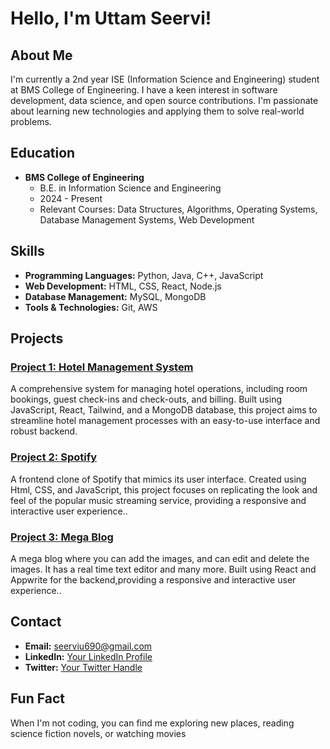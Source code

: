 # Hello, I'm Uttam Seervi!


## About Me
I'm currently a 2nd year ISE (Information Science and Engineering) student at BMS College of Engineering. I have a keen interest in software development, data science, and open source contributions. I'm passionate about learning new technologies and applying them to solve real-world problems.

## Education
- **BMS College of Engineering**
  - B.E. in Information Science and Engineering
  - 2024 - Present
  - Relevant Courses: Data Structures, Algorithms, Operating Systems, Database Management Systems, Web Development

## Skills
- **Programming Languages:** Python, Java, C++, JavaScript
- **Web Development:** HTML, CSS, React, Node.js
- **Database Management:** MySQL, MongoDB
- **Tools & Technologies:** Git, AWS

## Projects
### [Project 1: Hotel Management System](https://github.com/uttamseervi/Hotel-Manegement-System.git)
A comprehensive system for managing hotel operations, including room bookings, guest check-ins and check-outs, and billing. Built using JavaScript, React, Tailwind, and a MongoDB database, this project aims to streamline hotel management processes with an easy-to-use interface and robust backend.


### [Project 2: Spotify](https://github.com/uttamseervi/Spotify.git)
A frontend clone of Spotify that mimics its user interface. Created using Html, CSS, and JavaScript, this project focuses on replicating the look and feel of the popular music streaming service, providing a responsive and interactive user experience..

### [Project 3: Mega Blog ](https://mega-blog-sandy.vercel.app/)
A mega blog where you can add the images, and can edit and delete the images. It has a real time text editor and many more. Built using React and Appwrite for the backend,providing a responsive and interactive user experience..



## Contact
- **Email:** seerviu690@gmail.com
- **LinkedIn:** [Your LinkedIn Profile](https://www.linkedin.com/in/uttam-seervi-8500032ab/)
- **Twitter:** [Your Twitter Handle](https://x.com/UttamSeerv23134)

## Fun Fact
When I'm not coding, you can find me exploring new places, reading science fiction novels, or watching movies


